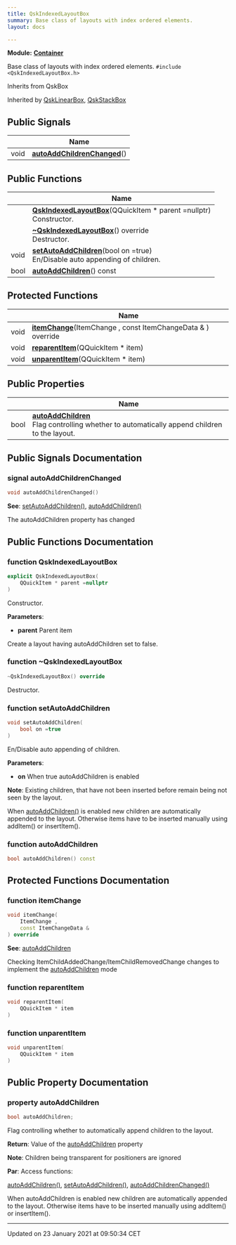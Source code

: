 ```yaml
---
title: QskIndexedLayoutBox
summary: Base class of layouts with index ordered elements. 
layout: docs

---
```



**Module:** **[Container](/docs/modules/group___container/)**



Base class of layouts with index ordered elements. 
`#include <QskIndexedLayoutBox.h>`

Inherits from QskBox

Inherited by [QskLinearBox](/docs/classes/class_qsk_linear_box/), [QskStackBox](/docs/classes/class_qsk_stack_box/)

## Public Signals

|                | Name           |
| -------------- | -------------- |
| void | **[autoAddChildrenChanged](/docs/classes/class_qsk_indexed_layout_box/#signal-autoaddchildrenchanged)**() |

## Public Functions

|                | Name           |
| -------------- | -------------- |
| | **[QskIndexedLayoutBox](/docs/classes/class_qsk_indexed_layout_box/#function-qskindexedlayoutbox)**(QQuickItem * parent =nullptr)<br>Constructor.  |
| | **[~QskIndexedLayoutBox](/docs/classes/class_qsk_indexed_layout_box/#function-~qskindexedlayoutbox)**() override<br>Destructor.  |
| void | **[setAutoAddChildren](/docs/classes/class_qsk_indexed_layout_box/#function-setautoaddchildren)**(bool on =true)<br>En/Disable auto appending of children.  |
| bool | **[autoAddChildren](/docs/classes/class_qsk_indexed_layout_box/#function-autoaddchildren)**() const |

## Protected Functions

|                | Name           |
| -------------- | -------------- |
| void | **[itemChange](/docs/classes/class_qsk_indexed_layout_box/#function-itemchange)**(ItemChange , const ItemChangeData & ) override |
| void | **[reparentItem](/docs/classes/class_qsk_indexed_layout_box/#function-reparentitem)**(QQuickItem * item) |
| void | **[unparentItem](/docs/classes/class_qsk_indexed_layout_box/#function-unparentitem)**(QQuickItem * item) |

## Public Properties

|                | Name           |
| -------------- | -------------- |
| bool | **[autoAddChildren](/docs/classes/class_qsk_indexed_layout_box/#property-autoaddchildren)** <br>Flag controlling whether to automatically append children to the layout.  |

## Public Signals Documentation

### signal autoAddChildrenChanged

```cpp
void autoAddChildrenChanged()
```


**See**: [setAutoAddChildren()](/docs/classes/class_qsk_indexed_layout_box/#function-setautoaddchildren), [autoAddChildren()](/docs/classes/class_qsk_indexed_layout_box/#property-autoaddchildren)

The autoAddChildren property has changed 


## Public Functions Documentation

### function QskIndexedLayoutBox

```cpp
explicit QskIndexedLayoutBox(
    QQuickItem * parent =nullptr
)
```

Constructor. 

**Parameters**: 

  * **parent** Parent item 


Create a layout having autoAddChildren set to false.


### function ~QskIndexedLayoutBox

```cpp
~QskIndexedLayoutBox() override
```

Destructor. 

### function setAutoAddChildren

```cpp
void setAutoAddChildren(
    bool on =true
)
```

En/Disable auto appending of children. 

**Parameters**: 

  * **on** When true autoAddChildren is enabled


**Note**: Existing children, that have not been inserted before remain being not seen by the layout. 

When [autoAddChildren()](/docs/classes/class_qsk_indexed_layout_box/#property-autoaddchildren) is enabled new children are automatically appended to the layout. Otherwise items have to be inserted manually using addItem() or insertItem().


### function autoAddChildren

```cpp
bool autoAddChildren() const
```


## Protected Functions Documentation

### function itemChange

```cpp
void itemChange(
    ItemChange ,
    const ItemChangeData & 
) override
```


**See**: [autoAddChildren](/docs/classes/class_qsk_indexed_layout_box/#property-autoaddchildren)

Checking ItemChildAddedChange/ItemChildRemovedChange changes to implement the [autoAddChildren](/docs/classes/class_qsk_indexed_layout_box/#property-autoaddchildren) mode


### function reparentItem

```cpp
void reparentItem(
    QQuickItem * item
)
```


### function unparentItem

```cpp
void unparentItem(
    QQuickItem * item
)
```


## Public Property Documentation

### property autoAddChildren

```cpp
bool autoAddChildren;
```

Flag controlling whether to automatically append children to the layout. 

**Return**: Value of the [autoAddChildren](/docs/classes/class_qsk_indexed_layout_box/#property-autoaddchildren) property 

**Note**: Children being transparent for positioners are ignored

**Par**: Access functions:

[autoAddChildren()](/docs/classes/class_qsk_indexed_layout_box/#property-autoaddchildren), [setAutoAddChildren()](/docs/classes/class_qsk_indexed_layout_box/#function-setautoaddchildren), [autoAddChildrenChanged()](/docs/classes/class_qsk_indexed_layout_box/#signal-autoaddchildrenchanged)

When autoAddChildren is enabled new children are automatically appended to the layout. Otherwise items have to be inserted manually using addItem() or insertItem().


-------------------------------

Updated on 23 January 2021 at 09:50:34 CET